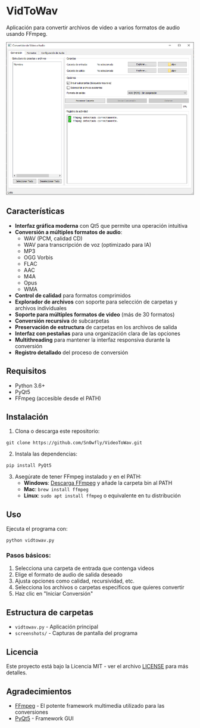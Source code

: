 # VidToWav

Aplicación para convertir archivos de video a varios formatos de audio usando FFmpeg.

![Captura de pantalla](screenshots/screenshot.png)

## Características

- **Interfaz gráfica moderna** con Qt5 que permite una operación intuitiva
- **Conversión a múltiples formatos de audio**:
  - WAV (PCM, calidad CD)
  - WAV para transcripción de voz (optimizado para IA)
  - MP3
  - OGG Vorbis
  - FLAC
  - AAC
  - M4A
  - Opus
  - WMA
- **Control de calidad** para formatos comprimidos
- **Explorador de archivos** con soporte para selección de carpetas y archivos individuales
- **Soporte para múltiples formatos de video** (más de 30 formatos)
- **Conversión recursiva** de subcarpetas
- **Preservación de estructura** de carpetas en los archivos de salida
- **Interfaz con pestañas** para una organización clara de las opciones
- **Multithreading** para mantener la interfaz responsiva durante la conversión
- **Registro detallado** del proceso de conversión

## Requisitos

- Python 3.6+
- PyQt5
- FFmpeg (accesible desde el PATH)

## Instalación

1. Clona o descarga este repositorio:
```
git clone https://github.com/Sn0wfly/VideoToWav.git
```

2. Instala las dependencias:
```
pip install PyQt5
```

3. Asegúrate de tener FFmpeg instalado y en el PATH:
   - **Windows**: [Descarga FFmpeg](https://ffmpeg.org/download.html) y añade la carpeta bin al PATH
   - **Mac**: `brew install ffmpeg`
   - **Linux**: `sudo apt install ffmpeg` o equivalente en tu distribución

## Uso

Ejecuta el programa con:
```
python vidtowav.py
```

### Pasos básicos:

1. Selecciona una carpeta de entrada que contenga videos
2. Elige el formato de audio de salida deseado
3. Ajusta opciones como calidad, recursividad, etc.
4. Selecciona los archivos o carpetas específicos que quieres convertir
5. Haz clic en "Iniciar Conversión"

## Estructura de carpetas

- `vidtowav.py` - Aplicación principal
- `screenshots/` - Capturas de pantalla del programa

## Licencia

Este proyecto está bajo la Licencia MIT - ver el archivo [LICENSE](LICENSE) para más detalles.

## Agradecimientos

- [FFmpeg](https://ffmpeg.org/) - El potente framework multimedia utilizado para las conversiones
- [PyQt5](https://www.riverbankcomputing.com/software/pyqt/) - Framework GUI 